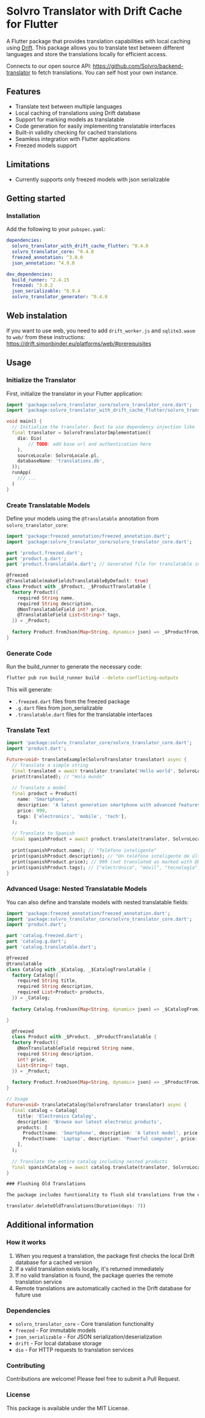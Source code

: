 # Solvro Translator with Drift Cache for Flutter

A Flutter package that provides translation capabilities with local caching using [Drift](https://drift.simonbinder.eu/). This package allows you to translate text between different languages and store the translations locally for efficient access.

Connects to our open source API: https://github.com/Solvro/backend-translator to fetch translations. You can self host your own instance.

## Features

- Translate text between multiple languages
- Local caching of translations using Drift database
- Support for marking models as translatable
- Code generation for easily implementing translatable interfaces
- Built-in validity checking for cached translations
- Seamless integration with Flutter applications
- Freezed models support

## Limitations

- Currently supports only freezed models with json serializable

## Getting started

### Installation

Add the following to your `pubspec.yaml`:

```yaml
dependencies:
  solvro_translator_with_drift_cache_flutter: ^0.4.0
  solvro_translator_core: ^0.4.0
  freezed_annotation: ^3.0.0
  json_annotation: ^4.9.0

dev_dependencies:
  build_runner: ^2.4.15
  freezed: ^3.0.2
  json_serializable: ^6.9.4
  solvro_translator_generator: ^0.4.0
```

## Web instalation

If you want to use web, you need to add `drift_worker.js` and `sqlite3.wasm` to `web/` from these instructions: https://drift.simonbinder.eu/platforms/web/#prerequisites 

## Usage

### Initialize the Translator

First, initialize the translator in your Flutter application:

```dart
import 'package:solvro_translator_core/solvro_translator_core.dart';
import 'package:solvro_translator_with_drift_cache_flutter/solvro_translator.dart';

void main() {
  // Initialize the translator. Best to use dependency injection like `get_it` or `riverpod`
  final translator = SolvroTranslatorImplementation((
    dio: Dio(
        // TODO: add base url and authentication here
    ),
    sourceLocale: SolvroLocale.pl,
    databaseName: 'translations.db',
  ));
  runApp(
    /// ...
  )
}
```

### Create Translatable Models

Define your models using the `@Translatable` annotation from `solvro_translator_core`:

```dart
import 'package:freezed_annotation/freezed_annotation.dart';
import 'package:solvro_translator_core/solvro_translator_core.dart';

part 'product.freezed.dart';
part 'product.g.dart';
part 'product.translatable.dart'; // Generated file for translatable interface

@freezed
@Translatable(makeFieldsTranslatableByDefault: true)
class Product with _$Product, _$ProductTranslatable {
  factory Product({
    required String name,
    required String description,
    @NonTranslatableField int? price,
    @TranslatableField List<String>? tags,
  }) = _Product;
  
  factory Product.fromJson(Map<String, dynamic> json) => _$ProductFromJson(json);
}
```

### Generate Code

Run the build_runner to generate the necessary code:

```bash
flutter pub run build_runner build --delete-conflicting-outputs
```

This will generate:
- `.freezed.dart` files from the freezed package
- `.g.dart` files from json_serializable
- `.translatable.dart` files for the translatable interfaces

### Translate Text

```dart
import 'package:solvro_translator_core/solvro_translator_core.dart';
import 'product.dart';

Future<void> translateExample(SolvroTranslator translator) async {
  // Translate a simple string
  final translated = await translator.translate('Hello world', SolvroLocale.es);
  print(translated); // "Hola mundo"
  
  // Translate a model
  final product = Product(
    name: 'Smartphone',
    description: 'A latest generation smartphone with advanced features',
    price: 999,
    tags: ['electronics', 'mobile', 'tech'],
  );
  
  // Translate to Spanish
  final spanishProduct = await product.translate(translator, SolvroLocale.es);
  
  print(spanishProduct.name); // "Teléfono inteligente"
  print(spanishProduct.description); // "Un teléfono inteligente de última generación con características avanzadas"
  print(spanishProduct.price); // 999 (not translated as marked with @NonTranslatableField)
  print(spanishProduct.tags); // ["electrónica", "móvil", "tecnología"]
}
```

### Advanced Usage: Nested Translatable Models

You can also define and translate models with nested translatable fields:

```dart
import 'package:freezed_annotation/freezed_annotation.dart';
import 'package:solvro_translator_core/solvro_translator_core.dart';
import 'product.dart';

part 'catalog.freezed.dart';
part 'catalog.g.dart';
part 'catalog.translatable.dart';

@freezed
@translatable
class Catalog with _$Catalog, _$CatalogTranslatable {
  factory Catalog({
    required String title,
    required String description,
    required List<Product> products,
  }) = _Catalog;
  
  factory Catalog.fromJson(Map<String, dynamic> json) => _$CatalogFromJson(json);

}

  @freezed
  class Product with _$Product, _$ProductTranslatable {
  factory Product({
    @NonTranslatableField required String name,
    required String description,
    int? price,
    List<String>? tags,
  }) = _Product;
  
  factory Product.fromJson(Map<String, dynamic> json) => _$ProductFromJson(json);
}

// Usage
Future<void> translateCatalog(SolvroTranslator translator) async {
  final catalog = Catalog(
    title: 'Electronics Catalog',
    description: 'Browse our latest electronic products',
    products: [
      Product(name: 'Smartphone', description: 'A latest model', price: 999),
      Product(name: 'Laptop', description: 'Powerful computer', price: 1299),
    ],
  );
  
  // Translate the entire catalog including nested products
  final spanishCatalog = await catalog.translate(translator, SolvroLocale.es);
}

### Flushing Old Translations

The package includes functionality to flush old translations from the cache:

translator.deleteOldTranslations(Duration(days: 7))

```

## Additional information

### How it works

1. When you request a translation, the package first checks the local Drift database for a cached version
2. If a valid translation exists locally, it's returned immediately
3. If no valid translation is found, the package queries the remote translation service
4. Remote translations are automatically cached in the Drift database for future use

### Dependencies

- `solvro_translator_core` - Core translation functionality
- `freezed` - For immutable models
- `json_serializable` - For JSON serialization/deserialization
- `drift` - For local database storage
- `dio` - For HTTP requests to translation services

### Contributing

Contributions are welcome! Please feel free to submit a Pull Request.

### License

This package is available under the MIT License.
